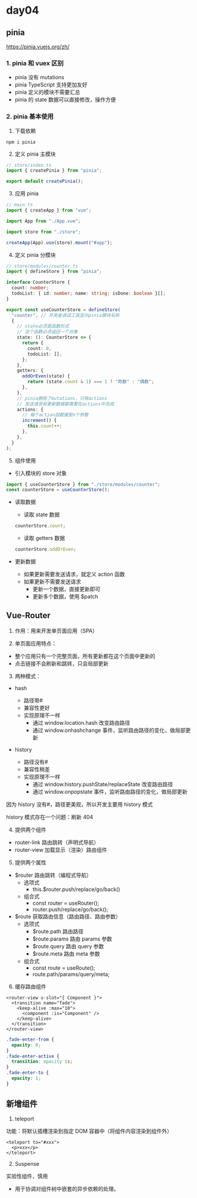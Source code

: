 # day04

## pinia

https://pinia.vuejs.org/zh/

### 1. pinia 和 vuex 区别

- pinia 没有 mutations
- pinia TypeScript 支持更加友好
- pinia 定义的模块不需要汇总
- pinia 的 state 数据可以直接修改，操作方便

### 2. pinia 基本使用

1. 下载依赖

```
npm i pinia
```

2. 定义 pinia 主模块

```ts
// store/index.ts
import { createPinia } from "pinia";

export default createPinia();
```

3. 应用 pinia

```ts
// main.ts
import { createApp } from "vue";

import App from "./App.vue";

import store from "./store";

createApp(App).use(store).mount("#app");
```

4. 定义 pinia 分模块

```ts
// store/modules/counter.ts
import { defineStore } from "pinia";

interface CounterStore {
  count: number;
  todoList: { id: number; name: string; isDone: boolean }[];
}

export const useCounterStore = defineStore(
  "counter", // 开发者调试工具显示pinia模块名称
  {
    // state必须是函数形式
    // 这个函数必须返回一个对象
    state: (): CounterStore => {
      return {
        count: 0,
        todoList: [],
      };
    },
    getters: {
      oddOrEven(state) {
        return (state.count & 1) === 1 ? "奇数" : "偶数";
      },
    },
    // pinia删除了mutations，只有actions
    // 发送请求和更新数据都需要在actions中完成
    actions: {
      // 每个action函数接受n个参数
      increment() {
        this.count++;
      },
    },
  }
);
```

5. 组件使用

- 引入模块的 store 对象

```ts
import { useCounterStore } from "./store/modules/counter";
const counterStore = useCounterStore();
```

- 读取数据

  - 读取 state 数据

  ```ts
  counterStore.count;
  ```

  - 读取 getters 数据

  ```ts
  counterStore.oddOrEven;
  ```

- 更新数据
  - 如果更新需要发送请求，就定义 action 函数
  - 如果更新不需要发送请求
    - 更新一个数据，直接更新即可
    - 更新多个数据，使用 $patch

## Vue-Router

1. 作用：用来开发单页面应用（SPA）

2. 单页面应用特点：

- 整个应用只有一个完整页面，所有更新都在这个页面中更新的
- 点击链接不会刷新和跳转，只会局部更新

3. 两种模式：

- hash

  - 路径带#
  - 兼容性更好
  - 实现原理不一样
    - 通过 window.location.hash 改变路由路径
    - 通过 window.onhashchange 事件，监听路由路径的变化，做局部更新

- history
  - 路径没有#
  - 兼容性稍差
  - 实现原理不一样
    - 通过 window.history.pushState/replaceState 改变路由路径
    - 通过 window.onpopstate 事件，监听路由路径的变化，做局部更新

因为 history 没有#，路径更美观，所以开发主要用 history 模式

history 模式存在一个问题：刷新 404

4. 提供两个组件

- router-link 路由跳转（声明式导航）
- router-view 加载显示（渲染）路由组件

5. 提供两个属性

- $router 路由跳转（编程式导航）
  - 选项式
    - this.$router.push/replace/go/back()
  - 组合式
    - const router = useRouter();
    - router.push/replace/go/back();
- $route 获取路由信息（路由路径、路由参数）
  - 选项式
    - $route.path 路由路径
    - $route.params 路由 params 参数
    - $route.query 路由 query 参数
    - $route.meta 路由 meta 参数
  - 组合式
    - const route = useRoute();
    - route.path/params/query/meta;

6. 缓存路由组件

```vue
<router-view v-slot="{ Component }">
  <transition name="fade">
    <keep-alive :max="10">
      <component :is="Component" />
    </keep-alive>
  </transition>
</router-view>
```

```css
.fade-enter-from {
  opacity: 0;
}
.fade-enter-active {
  transition: opacity 1s;
}
.fade-enter-to {
  opacity: 1;
}
```

## 新增组件

1. teleport

功能：将默认插槽渲染到指定 DOM 容器中（将组件内容渲染到组件外）

```vue
<teleport to="#xxx">
  <p>xxx</p>
</teleport>
```

2. Suspense

实验性组件，慎用

- 用于协调对组件树中嵌套的异步依赖的处理。
